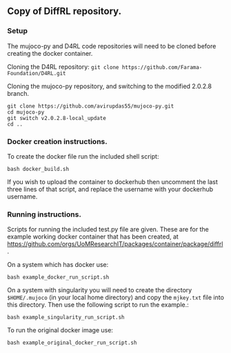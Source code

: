 ## Copy of DiffRL repository.

### Setup

The mujoco-py and D4RL code repositories will need to be cloned before creating the docker container.

Cloning the D4RL repository:
`git clone https://github.com/Farama-Foundation/D4RL.git`

Cloning the mujoco-py repository, and switching to the modified 2.0.2.8 branch.
```
git clone https://github.com/avirupdas55/mujoco-py.git
cd mujoco-py
git switch v2.0.2.8-local_update
cd ..
```



### Docker creation instructions.

To create the docker file run the included shell script:
```
bash docker_build.sh
```
If you wish to upload the container to dockerhub then uncomment the last three lines of that
script, and replace the username with your dockerhub username.


### Running instructions.

Scripts for running the included test.py file are given. These are for the example
working docker container that has been created, at
https://github.com/orgs/UoMResearchIT/packages/container/package/diffrl .


On a system which has docker use:
```
bash example_docker_run_script.sh
```

On a system with singularity you will need to create the directory `$HOME/.mujoco`
(in your local home directory) and copy the `mjkey.txt` file into this directory.
Then use the following script to run the example.:
```
bash example_singularity_run_script.sh
```

To run the original docker image use:
```
bash example_original_docker_run_script.sh
```
